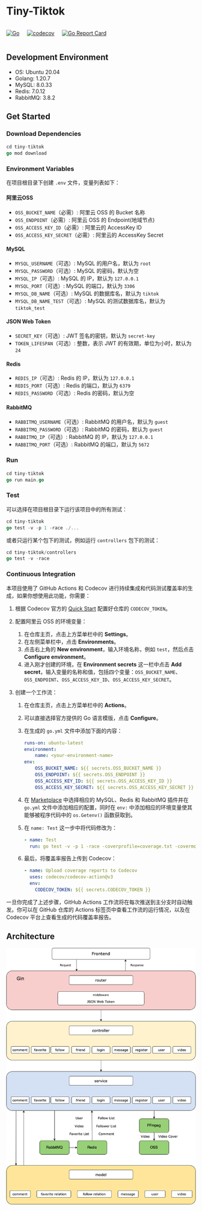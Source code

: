 # Tiny-Tiktok
<div style="display:flex; column-gap:20px">

[![Go](https://github.com/Ghjattu/tiny-tiktok/actions/workflows/go.yml/badge.svg)](https://github.com/Ghjattu/tiny-tiktok/actions/workflows/go.yml)

[![codecov](https://codecov.io/gh/Ghjattu/tiny-tiktok/graph/badge.svg?token=KGEIPRWWX1)](https://codecov.io/gh/Ghjattu/tiny-tiktok)

[![Go Report Card](https://goreportcard.com/badge/github.com/Ghjattu/tiny-tiktok)](https://goreportcard.com/report/github.com/Ghjattu/tiny-tiktok)

</div>

## Development Environment
- OS: Ubuntu 20.04
- Golang: 1.20.7
- MySQL: 8.0.33
- Redis: 7.0.12
- RabbitMQ: 3.8.2

## Get Started
### Download Dependencies
```go
cd tiny-tiktok
go mod download
```

### Environment Variables
在项目根目录下创建 `.env` 文件，变量列表如下：
#### 阿里云OSS
- `OSS_BUCKET_NAME`（必需）: 阿里云 OSS 的 Bucket 名称
- `OSS_ENDPOINT`（必需）: 阿里云 OSS 的 Endpoint(地域节点)
- `OSS_ACCESS_KEY_ID`（必需）: 阿里云的 AccessKey ID
- `OSS_ACCESS_KEY_SECRET`（必需）: 阿里云的 AccessKey Secret
#### MySQL
- `MYSQL_USERNAME`（可选）: MySQL 的用户名，默认为 `root`
- `MYSQL_PASSWORD`（可选）: MySQL 的密码，默认为空
- `MYSQL_IP`（可选）: MySQL 的 IP，默认为 `127.0.0.1`
- `MYSQL_PORT`（可选）: MySQL 的端口，默认为 `3306`
- `MYSQL_DB_NAME`（可选）: MySQL 的数据库名，默认为 `tiktok`
- `MYSQL_DB_NAME_TEST`（可选）: MySQL 的测试数据库名，默认为 `tiktok_test`
#### JSON Web Token
- `SECRET_KEY`（可选）: JWT 签名的密钥，默认为 `secret-key`
- `TOKEN_LIFESPAN`（可选）: 整数，表示 JWT 的有效期，单位为小时，默认为 `24`
#### Redis
- `REDIS_IP`（可选）: Redis 的 IP，默认为 `127.0.0.1`
- `REDIS_PORT`（可选）: Redis 的端口，默认为 `6379`
- `REDIS_PASSWORD`（可选）: Redis 的密码，默认为空
#### RabbitMQ
- `RABBITMQ_USERNAME`（可选）: RabbitMQ 的用户名，默认为 `guest`
- `RABBITMQ_PASSWORD`（可选）: RabbitMQ 的密码，默认为 `guest`
- `RABBITMQ_IP`（可选）: RabbitMQ 的 IP，默认为 `127.0.0.1`
- `RABBITMQ_PORT`（可选）: RabbitMQ 的端口，默认为 `5672`

### Run
```go
cd tiny-tiktok
go run main.go
```

### Test
可以选择在项目根目录下运行该项目中的所有测试：
```go
cd tiny-tiktok
go test -v -p 1 -race ./...
```
或者只运行某个包下的测试，例如运行 `controllers` 包下的测试：
```go
cd tiny-tiktok/controllers
go test -v -race
```

### Continuous Integration
本项目使用了 GitHub Actions 和 Codecov 进行持续集成和代码测试覆盖率的生成，如果你想使用此功能，你需要：
1. 根据 Codecov 官方的 [Quick Start](https://docs.codecov.com/docs) 配置好仓库的 `CODECOV_TOKEN`。

2. 配置阿里云 OSS 的环境变量：
	1. 在仓库主页，点击上方菜单栏中的 **Settings**。
	2. 在左侧菜单栏中，点击 **Environments**。
	3. 点击右上角的 **New environment**，输入环境名称，例如 `test`，然后点击 **Configure environment**。
	4. 进入刚才创建的环境，在 **Environment secrets** 这一栏中点击 **Add secret**，输入变量的名称和值，包括四个变量：`OSS_BUCKET_NAME`、`OSS_ENDPOINT`、`OSS_ACCESS_KEY_ID`、`OSS_ACCESS_KEY_SECRET`。

3. 创建一个工作流：
	1. 在仓库主页，点击上方菜单栏中的 **Actions**。

	2. 可以直接选择官方提供的 Go 语言模版，点击 **Configure**。

	3. 在生成的 `go.yml` 文件中添加下面的内容：
		```yaml
		runs-on: ubuntu-latest
		environment:
			name: <your-environment-name>
		env:
			OSS_BUCKET_NAME: ${{ secrets.OSS_BUCKET_NAME }}
			OSS_ENDPOINT: ${{ secrets.OSS_ENDPOINT }}
			OSS_ACCESS_KEY_ID: ${{ secrets.OSS_ACCESS_KEY_ID }}
			OSS_ACCESS_KEY_SECRET: ${{ secrets.OSS_ACCESS_KEY_SECRET }}
		```
	4. 在 [Marketplace](https://github.com/marketplace?type=actions) 中选择相应的 MySQL、Redis 和 RabbitMQ 插件并在 `go.yml` 文件中添加相应的配置，同时在 `env:` 中添加相应的环境变量使其能够被程序代码中的 `os.Getenv()` 函数获取到。
	5. 在 `name: Test` 这一步中将代码修改为：
		```yaml
		- name: Test
          run: go test -v -p 1 -race -coverprofile=coverage.txt -covermode=atomic ./...
		```
	6. 最后，将覆盖率报告上传到 Codecov：
		```yaml
		- name: Upload coverage reports to Codecov
		  uses: codecov/codecov-action@v3
		  env:
			CODECOV_TOKEN: ${{ secrets.CODECOV_TOKEN }}
		```
一旦你完成了上述步骤，GitHub Actions 工作流将在每次推送到主分支时自动触发。你可以在 GitHub 仓库的 Actions 标签页中查看工作流的运行情况，以及在 Codecov 平台上查看生成的代码覆盖率报告。


## Architecture
![architecture](./images/architecture.png)